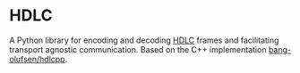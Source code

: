 # HDLC

A Python library for encoding and decoding [HDLC](https://en.wikipedia.org/wiki/High-Level_Data_Link_Control) frames and facilitating transport agnostic communication. Based on the C++ implementation [bang-olufsen/hdlcpp](https://github.com/bang-olufsen/hdlcpp).
